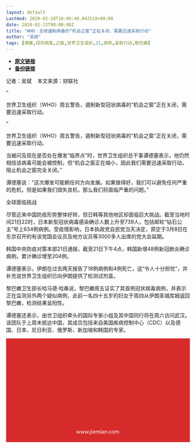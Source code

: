 ```yaml
---
layout: default
Lastmod: 2020-02-28T10:09:49.042518+00:00
date: 2020-02-22T00:00:00Z
title: "WHO：全球遏制病毒的“机会之窗”正在关闭，需要迅速采取行动"
author: "吴斌"
tags: [德塞,冠状病毒,之窗,世界卫生组织,21,病例,采取行动,黎巴嫩]
---
```


* [**原文链接**](http://mp.weixin.qq.com/s?__biz=MjM5NTE0ODc2Nw==&amp;mid=2650463995&amp;idx=1&amp;sn=e6ac0535f33f61b957c8e12a1eb2a84b&amp;chksm=bef2984b8985115d09c546f7519cd83b236a21a753186eed122f153d79e1d6828104c14c6892#rd)
* [**备份链接**](http://archive.today/lktge)


记者：吴斌    本文来源：财联社

“

  

世界卫生组织（WHO）周五警告，遏制新型冠状病毒的“机会之窗”正在关闭，需要迅速采取行动。

  

”

世界卫生组织（WHO）周五警告，遏制新型冠状病毒的“机会之窗”正在关闭，需要迅速采取行动。  

当被问及现在是否处在爆发“临界点”时，世界卫生组织总干事谭德塞表示，他仍然相信该病毒可能会被控制，但“机会之窗正在缩小，因此我们需要迅速采取行动，阻止机会之窗完全关闭。”

谭德塞说：“这次爆发可能朝任何方向发展。如果做得好，我们可以避免任何严重的危机，但是如果我们错失良机，那么我们将面临严重的问题。”

  

  

全球面临挑战  

尽管近来中国防疫形势整体好转，但日韩等其他地区却面临巨大挑战。截至当地时间21日22时，日本新型冠状病毒感染确诊人数上升至739人，包括邮轮“钻石公主”号上634例病例。受疫情影响，日本执政党自民党当天决定，原定于3月8日在东京召开的有该党国会议员及地方议员等3000多人出席的党大会延期。

韩国中央防疫对策本部21日通报，截至21日下午4点，韩国新增48例新冠肺炎确诊病例，累计确诊增至204例。

谭德塞表示，伊朗在过去两天报告了18例病例和4例死亡，这“令人十分担忧”，并补充说世界卫生组织已向伊朗提供了检测试剂盒。

黎巴嫩卫生部长哈马德·哈桑说，黎巴嫩周五证实了其首例冠状病毒病例，并表示正在监测另外两个疑似病例，此前一名四十五岁的妇女于周四从伊朗圣城库姆返回黎巴嫩，检测结果呈阳性。

谭德塞还表示，由世卫组织牵头的国际专家小组及其中国同行将在周六访问武汉。该团队于上周末抵达中国，其成员包括来自美国疾病控制中心（CDC）以及德国、日本、尼日利亚、俄罗斯、新加坡和韩国的专家。

![](/images/post/3ef9527fd7edfb43b0c70486c7a956af.jpg)

